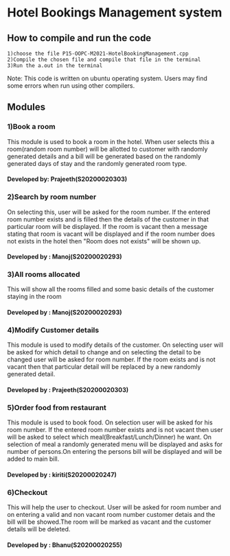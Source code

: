 # Hotel Bookings Management system
## How to compile and run the code
	1)choose the file P15-OOPC-M2021-HotelBookingManagement.cpp
	2)Compile the chosen file and compile that file in the terminal
	3)Run the a.out in the terminal
  Note: This code is written on ubuntu operating system. Users may find some errors when run using other compilers.

## Modules
###	1)Book a room
This module is used to book a room in the hotel. When user selects this a room(random room number) will be allotted to customer with randomly generated details and a bill will be generated based on the randomly generated days of stay and the randomly generated room type.

####		Developed by: Prajeeth(S20200020303) 
###	2)Search by room number
On selecting this, user will be asked for the room number. If the entered room number exists and is filled then the details of the customer in that particular room will be displayed. If the room is vacant then a message stating that room is vacant will be displayed and if the room number does not exists in the hotel then "Room does not exists" will be shown up.
####		Developed by : Manoj(S20200020293)
###	3)All rooms allocated
This will show all the rooms filled and some basic details of the customer staying in the room
####		Developed by : Manoj(S20200020293)
###	4)Modify Customer details
This module is used to modify details of the customer. On selecting user will be asked for which detail to change and on selecting the detail to be changed user will be asked for room number. If the room exists and is not vacant then that particular detail will be replaced by a new randomly generated detail.
####		Developed by : Prajeeth(S20200020303)
###	5)Order food from restaurant
This module is used to book food. On selection user will be asked for his room number. If the entered room number exists and is not vacant then user will be asked to select which meal(Breakfast/Lunch/Dinner) he want. On selection of meal a randomly generated menu will be displayed and asks for number of persons.On entering the persons bill  will be displayed and will be added to main bill.
####	Developed by : kiriti(S20200020247)
### 6)Checkout
This will help the user to checkout. User will be asked for room number and on entering a valid and non vacant room number customer detais and the bill will be showed.The room will be marked as vacant and the customer details will be deleted.
####	Developed by : Bhanu(S20200020255)
